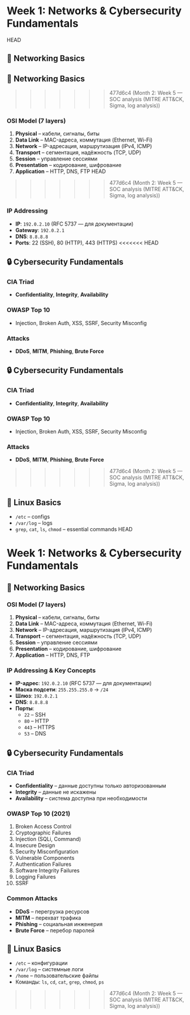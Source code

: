 # Week 1: Networks & Cybersecurity Fundamentals
 HEAD
## 📡 Networking Basics

## 📡 Networking Basics

>>>>>>> 477d6c4 (Month 2: Week 5 — SOC analysis (MITRE ATT&CK, Sigma, log analysis))
### OSI Model (7 layers)
1. **Physical** – кабели, сигналы, биты  
2. **Data Link** – MAC-адреса, коммутация (Ethernet, Wi-Fi)  
3. **Network** – IP-адресация, маршрутизация (IPv4, ICMP)  
4. **Transport** – сегментация, надёжность (TCP, UDP)  
5. **Session** – управление сессиями  
6. **Presentation** – кодирование, шифрование  
7. **Application** – HTTP, DNS, FTP
 HEAD


>>>>>>> 477d6c4 (Month 2: Week 5 — SOC analysis (MITRE ATT&CK, Sigma, log analysis))
### IP Addressing
- **IP**: `192.0.2.10` (RFC 5737 — для документации)
- **Gateway**: `192.0.2.1`
- **DNS**: `8.8.8.8`
- **Ports**: 22 (SSH), 80 (HTTP), 443 (HTTPS)
<<<<<<< HEAD
## 🔒 Cybersecurity Fundamentals
### CIA Triad
- **Confidentiality**, **Integrity**, **Availability**
### OWASP Top 10
- Injection, Broken Auth, XSS, SSRF, Security Misconfig
### Attacks
- **DDoS**, **MITM**, **Phishing**, **Brute Force**


## 🔒 Cybersecurity Fundamentals

### CIA Triad
- **Confidentiality**, **Integrity**, **Availability**

### OWASP Top 10
- Injection, Broken Auth, XSS, SSRF, Security Misconfig

### Attacks
- **DDoS**, **MITM**, **Phishing**, **Brute Force**

>>>>>>> 477d6c4 (Month 2: Week 5 — SOC analysis (MITRE ATT&CK, Sigma, log analysis))
## 🐧 Linux Basics
- `/etc` – configs
- `/var/log` – logs
- `grep`, `cat`, `ls`, `chmod` – essential commands
 HEAD
# Week 1: Networks & Cybersecurity Fundamentals
## 📡 Networking Basics
### OSI Model (7 layers)
1. **Physical** – кабели, сигналы, биты  
2. **Data Link** – MAC-адреса, коммутация (Ethernet, Wi-Fi)  
3. **Network** – IP-адресация, маршрутизация (IPv4, ICMP)  
4. **Transport** – сегментация, надёжность (TCP, UDP)  
5. **Session** – управление сессиями  
6. **Presentation** – кодирование, шифрование  
7. **Application** – HTTP, DNS, FTP

### IP Addressing & Key Concepts
- **IP-адрес**: `192.0.2.10` (RFC 5737 — для документации)
- **Маска подсети**: `255.255.255.0` → `/24`
- **Шлюз**: `192.0.2.1`
- **DNS**: `8.8.8.8`
- **Порты**:  
  - `22` – SSH  
  - `80` – HTTP  
  - `443` – HTTPS  
  - `53` – DNS

## 🔒 Cybersecurity Fundamentals
### CIA Triad
- **Confidentiality** – данные доступны только авторизованным  
- **Integrity** – данные не искажены  
- **Availability** – система доступна при необходимости

### OWASP Top 10 (2021)
1. Broken Access Control  
2. Cryptographic Failures  
3. Injection (SQLi, Command)  
4. Insecure Design  
5. Security Misconfiguration  
6. Vulnerable Components  
7. Authentication Failures  
8. Software Integrity Failures  
9. Logging Failures  
10. SSRF

### Common Attacks
- **DDoS** – перегрузка ресурсов  
- **MITM** – перехват трафика  
- **Phishing** – социальная инженерия  
- **Brute Force** – перебор паролей

## 🐧 Linux Basics
- `/etc` – конфигурации  
- `/var/log` – системные логи  
- `/home` – пользовательские файлы  
- Команды: `ls`, `cd`, `cat`, `grep`, `chmod`, `ps`

>>>>>>> 477d6c4 (Month 2: Week 5 — SOC analysis (MITRE ATT&CK, Sigma, log analysis))
